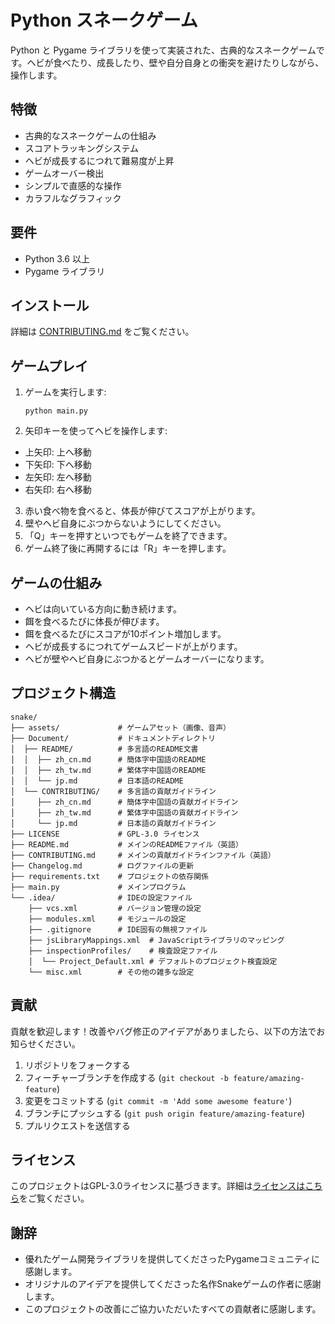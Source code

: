 # Python スネークゲーム

Python と Pygame ライブラリを使って実装された、古典的なスネークゲームです。ヘビが食べたり、成長したり、壁や自分自身との衝突を避けたりしながら、操作します。

## 特徴

- 古典的なスネークゲームの仕組み
- スコアトラッキングシステム
- ヘビが成長するにつれて難易度が上昇
- ゲームオーバー検出
- シンプルで直感的な操作
- カラフルなグラフィック

## 要件

- Python 3.6 以上
- Pygame ライブラリ

## インストール

詳細は [CONTRIBUTING.md](../CONTRIBUTING/jp.md) をご覧ください。

## ゲームプレイ

1. ゲームを実行します:
   ```
   python main.py
   ```

2. 矢印キーを使ってヘビを操作します:
  - 上矢印: 上へ移動
  - 下矢印: 下へ移動
  - 左矢印: 左へ移動
  - 右矢印: 右へ移動

3. 赤い食べ物を食べると、体長が伸びてスコアが上がります。
4. 壁やヘビ自身にぶつからないようにしてください。
5. 「Q」キーを押すといつでもゲームを終了できます。
6. ゲーム終了後に再開するには「R」キーを押します。

## ゲームの仕組み

- ヘビは向いている方向に動き続けます。
- 餌を食べるたびに体長が伸びます。
- 餌を食べるたびにスコアが10ポイント増加します。
- ヘビが成長するにつれてゲームスピードが上がります。
- ヘビが壁やヘビ自身にぶつかるとゲームオーバーになります。

## プロジェクト構造

```
snake/
├── assets/             # ゲームアセット（画像、音声）
├── Document/           # ドキュメントディレクトリ
│  ├── README/          # 多言語のREADME文書
│  │  ├── zh_cn.md      # 簡体字中国語のREADME
│  │  ├── zh_tw.md      # 繁体字中国語のREADME
│  │  └── jp.md         # 日本語のREADME
│  └── CONTRIBUTING/    # 多言語の貢献ガイドライン
│     ├── zh_cn.md      # 簡体字中国語の貢献ガイドライン
│     ├── zh_tw.md      # 繁体字中国語の貢献ガイドライン
│     └── jp.md         # 日本語の貢献ガイドライン
├── LICENSE             # GPL-3.0 ライセンス
├── README.md           # メインのREADMEファイル（英語）
├── CONTRIBUTING.md     # メインの貢献ガイドラインファイル（英語）
├── Changelog.md        # ログファイルの更新
├── requirements.txt    # プロジェクトの依存関係
├── main.py             # メインプログラム
└── .idea/              # IDEの設定ファイル
    ├── vcs.xml         # バージョン管理の設定
    ├── modules.xml     # モジュールの設定
    ├── .gitignore      # IDE固有の無視ファイル
    ├── jsLibraryMappings.xml  # JavaScriptライブラリのマッピング
    ├── inspectionProfiles/    # 検査設定ファイル
    │  └── Project_Default.xml # デフォルトのプロジェクト検査設定
    └── misc.xml        # その他の雑多な設定
```

## 貢献

貢献を歓迎します！改善やバグ修正のアイデアがありましたら、以下の方法でお知らせください。

1. リポジトリをフォークする
2. フィーチャーブランチを作成する (`git checkout -b feature/amazing-feature`)
3. 変更をコミットする (`git commit -m 'Add some awesome feature'`)
4. ブランチにプッシュする (`git push origin feature/amazing-feature`)
5. プルリクエストを送信する

## ライセンス

このプロジェクトはGPL-3.0ライセンスに基づきます。詳細は[ライセンスはこちら](../../LICENSE)をご覧ください。

## 謝辞

- 優れたゲーム開発ライブラリを提供してくださったPygameコミュニティに感謝します。
- オリジナルのアイデアを提供してくださった名作Snakeゲームの作者に感謝します。
- このプロジェクトの改善にご協力いただいたすべての貢献者に感謝します。